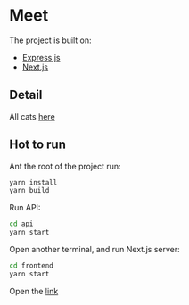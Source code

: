# Meet

The project is built on:

- [Express.js](https://expressjs.com/)
- [Next.js](https://nextjs.org/)

## Detail

All cats [here](./api/src/images)

## Hot to run

Ant the root of the project run:

```sh
yarn install
yarn build
```

Run API:

```sh
cd api
yarn start
```

Open another terminal, and run Next.js server:

```sh
cd frontend
yarn start
```

Open the [link](http://localhost:3000/)
